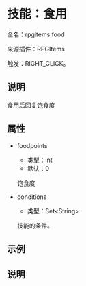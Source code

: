 # 技能：食用

<!-- 本文件是通过游戏内 `/rpgitem gen-wiki` 命令生成的。 -->
<!-- 请只在对应的 "beginCustomXXXX" 与 "endCustomXXXX" 间编辑。  -->
<!-- 如果您想修改技能或其属性的描述， -->
<!-- 请修改 "resources/lang/zh_CN.yml" 中对应的项。 -->

全名：rpgitems:food

来源插件：RPGItems

触发：RIGHT_CLICK。

<!-- beginCustomHeader -->
<!-- endCustomHeader -->

## 说明

食用后回复饱食度
<!-- beginCustomDescription -->
<!-- endCustomDescription -->

## 属性

* foodpoints

  * 类型：int
  * 默认：0

  饱食度

* conditions

  * 类型：Set&lt;String&gt;

  技能的条件。

<!-- beginCustomProperties -->
<!-- endCustomProperties -->

## 示例

<!-- beginCustomExample -->
<!-- endCustomExample -->

## 说明

<!-- beginCustomNote -->
<!-- endCustomNote -->